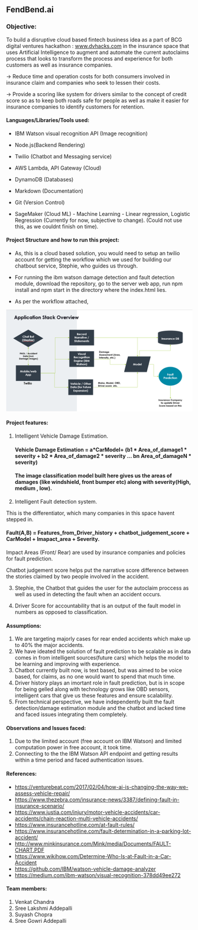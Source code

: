 ## FendBend.ai

### Objective:

To build a disruptive cloud based fintech business idea as a part of BCG digital ventures hackathon : www.dvhacks.com in the insurance space that uses Artificial Intelligence to augment and automate the current autoclaims process that looks to transform the process and experience for both customers as well as insurance companies.

-> Reduce time and operation costs for both consumers involved in insurance claim and companies who seek to lessen their costs.

-> Provide a scoring like system for drivers similar to the concept of credit score so as to keep both roads safe for people as well as make it easier for insurance companies to identify customers for retention.

#### Languages/Libraries/Tools used:

- IBM Watson visual recognition API (Image recognition)

- Node.js(Backend Rendering)

- Twilio (Chatbot and Messaging service)

- AWS Lambda, API Gateway (Cloud)

- DynamoDB (Databases)

- Markdown (Documentation)

- Git (Version Control)

- SageMaker (Cloud ML) - Machine Learning - Linear regression, Logistic Regression (Currently for now, subjective to change). (Could not use this, as we couldnt finish on time).


#### Project Structure and how to run this project:

- As, this is a cloud based solution, you would need to setup an twilio account for getting the workflow which we used for building our chatbout service, Stephie, who guides us through.
- For running the ibm watson damage detection and fault detection module, download the repository, go to the server web app, run npm install and npm start in the directory where the index.html lies.

- As per the workflow attached, 

![alt text](https://github.com/Lakshmiaddepalli/dvHacks_autoclaim.ai/blob/master/WorkFlow.png)

#### Project features:

1. Intelligent Vehicle Damage Estimation.
    
    #### Vehicle Damage Estimation = a*CarModel+ (b1 * Area_of_damage1 * severity + b2 * Area_of_damage2 * severity ... bn  Area_of_damageN * severity)
    
    #### The image classification model built here gives us the areas of damages (like windshield, front bumper etc) along with severity(High, medium , low).
    
2. Intelligent Fault detection system.
 
 This is the differentiator, which many companies in this space havent stepped in.
 
 #### Fault(A,B) = Features_from_Driver_history + chatbot_judgement_score + CarModel + Imapact_area + Severity.
 
 Impact Areas (Front/ Rear) are used by insurance companies and policies for fault prediction.
 
 Chatbot judgement score helps put the narrative score difference between the stories claimed by two people involved in the accident.

3. Stephie, the Chatbot that guides the user for the autoclaim proccess as well as used in detecting the fault when an accident occurs.
    
4. Driver Score for accountability that is an output of the fault model in numbers as opposed to classification.

#### Assumptions:

1. We are targeting majorly cases for rear ended accidents which make up to 40% the major accidents.
2. We have ideated the solution of fault prediction to be scalable as in data comes in from intelligent sources(future cars) which helps the model to be learning and improving with experience.
3. Chatbot currently built now, is text based, but was aimed to be voice based, for claims, as no one would want to spend that much time.
4. Driver history plays an imortant role in fault prediction, but is in scope for being gelled along with technology grows like OBD sensors, intelligent cars that give us these features and ensure scalability.
4. From technical perspective, we have independently built the fault detection/damage estimation module and the chatbot and lacked time and faced issues integrating them completely.

#### Observations and Issues faced:

1. Due to the limited account (free account on IBM Watson) and limited computation power in free account, it took time.
2. Connecting to the the IBM Watson API endpoint and getting results within a time period and faced authentication issues.

#### References:

+ https://venturebeat.com/2017/02/04/how-ai-is-changing-the-way-we-assess-vehicle-repair/
+ https://www.thezebra.com/insurance-news/3387/defining-fault-in-insurance-scenario/ 
+ https://www.justia.com/injury/motor-vehicle-accidents/car-accidents/chain-reaction-multi-vehicle-accidents/
+ https://www.insurancehotline.com/at-fault-rules/
+ https://www.insurancehotline.com/fault-determination-in-a-parking-lot-accident/
+ http://www.minkinsurance.com/Mink/media/Documents/FAULT-CHART.PDF
+ https://www.wikihow.com/Determine-Who-Is-at-Fault-in-a-Car-Accident
+ https://github.com/IBM/watson-vehicle-damage-analyzer
+ https://medium.com/ibm-watson/visual-recognition-378dd49ee272



#### Team members:

1. Venkat Chandra
2. Sree Lakshmi Addepalli
3. Suyash Chopra
4. Sree Gowri Addepalli
